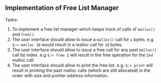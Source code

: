 ## Implementation of Free List Manager
Tasks:
1. To implement a free list manager which keeps track of calls of `malloc()` and `free()`.
2. The user interface should allow to issue a `malloc()` call for `x` bytes. e.g `$:> malloc 10` would result in a malloc call for `10` bytes.
3. The user interface should allow to issue a free call for any past `malloc()` call by index. e.g `$:> free 2` will result in the free operation for the `2nd` malloc call
4. The user interface should allow to print the free list. e.g. `$:> print` will result in printing the past malloc calls (which are still allocated) in the order with size and pointer address information.